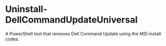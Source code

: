 # Uninstall-DellCommandUpdateUniversal
A PowerShell tool that removes Dell Command Update using the MSI install codes.
